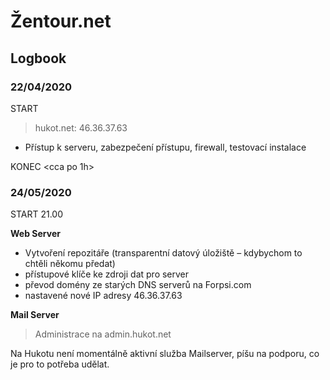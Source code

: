 # Žentour.net

## Logbook

### 22/04/2020

START <nevim>

> hukot.net: 46.36.37.63

* Přístup k serveru, zabezpečení přístupu, firewall, testovací instalace

KONEC <cca po 1h>

### 24/05/2020

START 21.00

**Web Server**

* Vytvoření repozitáře (transparentní datový úložiště – kdybychom to chtěli někomu předat)
* přístupové klíče ke zdroji dat pro server
* převod domény ze starých DNS serverů na Forpsi.com
* nastavené nové IP adresy 46.36.37.63



**Mail Server**

> Administrace na admin.hukot.net

Na Hukotu není momentálně aktivní služba Mailserver, píšu na podporu, co je pro to potřeba udělat.

